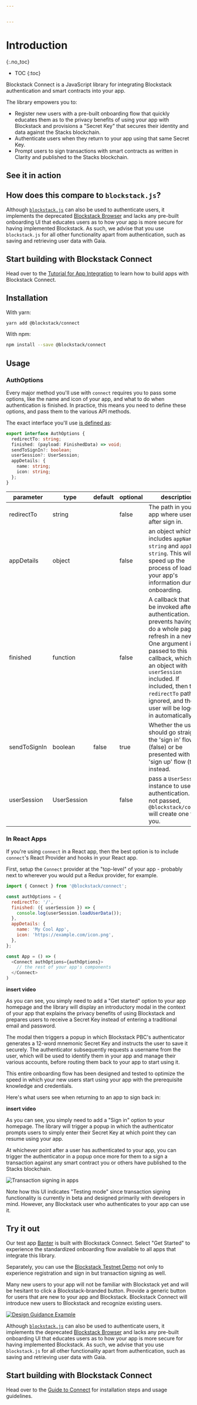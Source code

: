 ```yaml
---


---
```

# Introduction
{:.no_toc}

* TOC
{:toc}

Blockstack Connect is a JavaScript library for integrating Blockstack authentication and smart contracts into your app.

The library empowers you to:

- Register new users with a pre-built onboarding flow that quickly educates them as to the privacy benefits of using your app with Blockstack and provisions a "Secret Key" that secures their identity and data against the Stacks blockchain.
- Authenticate users when they return to your app using that same Secret Key.
- Prompt users to sign transactions with smart contracts as written in Clarity and published to the Stacks blockchain.

## See it in action

## How does this compare to `blockstack.js`?

Although [`blockstack.js`](https://github.com/blockstack/blockstack.js) can also be used to authenticate users, it implements the deprecated [Blockstack Browser](https://browser.blockstack.org/) and lacks any pre-built onboarding UI that educates users as to how your app is more secure for having implemented Blockstack. As such, we advise that you use `blockstack.js` for all other functionality apart from authentication, such as saving and retrieving user data with Gaia.

## Start building with Blockstack Connect

Head over to the [Tutorial for App Integration](/browser/todo-list.html) to learn how to build apps with Blockstack Connect.

## Installation

With yarn:

```bash
yarn add @blockstack/connect
```

With npm:

```bash
npm install --save @blockstack/connect
```

## Usage

### AuthOptions

Every major method you'll use with `connect` requires you to pass some options, like the name and icon of your app, and what to do when authentication is finished. In practice, this means you need to define these options, and pass them to the various API methods.

The exact interface you'll use [is defined as](https://github.com/blockstack/connect/blob/master/src/auth.ts#L12:L24):

```typescript
export interface AuthOptions {
  redirectTo: string;
  finished: (payload: FinishedData) => void;
  sendToSignIn?: boolean;
  userSession?: UserSession;
  appDetails: {
    name: string;
    icon: string;
  };
}
```

parameter | type | default | optional | description
---|---|---|---|---
redirectTo | string | | false | The path in your app where users go after sign in.
appDetails | object | | false | an object which includes `appName: string` and `appIcon: string`. This will speed up the process of loading your app's information during onboarding.
finished | function | | false | A callback that can be invoked after authentication. This prevents having to do a whole page refresh in a new tab. One argument is passed to this callback, which is an object with `userSession` included. If included, then the `redirectTo` path is ignored, and the user will be logged in automatically.
sendToSignIn | boolean | false | true | Whether the user should go straight to the 'sign in' flow (false) or be presented with the 'sign up' flow (true) instead.
userSession | UserSession | | false | pass a `UserSession` instance to use for authentication. If it's not passed, `@blockstack/connect` will create one for you.


### In React Apps

If you're using `connect` in a React app, then the best option is to include `connect`'s React Provider and hooks in your React app.

First, setup the `Connect` provider at the "top-level" of your app - probably next to wherever you would put a Redux provider, for example.

```javascript
import { Connect } from '@blockstack/connect';

const authOptions = {
  redirectTo: '/',
  finished: ({ userSession }) => {
    console.log(userSession.loadUserData());
  },
  appDetails: {
    name: 'My Cool App',
    icon: 'https://example.com/icon.png',
  },
};

const App = () => (
  <Connect authOptions={authOptions}>
    // the rest of your app's components
  </Connect>
)
```

**insert video**

As you can see, you simply need to add a "Get started" option to your app homepage and the library will display an introductory modal in the context of your app that explains the privacy benefits of using Blockstack and prepares users to receive a Secret Key instead of entering a traditional email and password.

The modal then triggers a popup in which Blockstack PBC's authenticator generates a 12-word mnemonic Secret Key and instructs the user to save it securely. The authenticator subsequently requests a username from the user, which will be used to identify them in your app and manage their various accounts, before routing them back to your app to start using it.

This entire onboarding flow has been designed and tested to optimize the speed in which your new users start using your app with the prerequisite knowledge and credentials. 

Here's what users see when returning to an app to sign back in:

**insert video**

As you can see, you simply need to add a "Sign in" option to your homepage. The library will trigger a popup in which the authenticator prompts users to simply enter their Secret Key at which point they can resume using your app.

At whichever point after a user has authenticated to your app, you can trigger the authenticator in a popup once more for them to a sign a transaction against any smart contract you or others have published to the Stacks blockchain.

![Transaction signing in apps](/assets/img/transaction-signing.png)

Note how this UI indicates "Testing mode" since transaction signing functionality is currently in beta and designed primarily with developers in mind. However, any Blockstack user who authenticates to your app can use it.

## Try it out

Our test app [Banter](https://banter.pub) is built with Blockstack Connect. Select "Get Started" to experience the standardized onboarding flow available to all apps that integrate this library.

Separately, you can use the [Blockstack Testnet Demo](https://authenticator-demo.netlify.app/) not only to experience registration and sign in but transaction signing as well.

Many new users to your app will not be familiar with Blockstack yet and will be hesitant to click a Blockstack-branded button. Provide a generic button for users that are new to your app and Blockstack. Blockstack Connect will introduce new users to Blockstack and recognize existing users.

[![Design Guidance Example](/develop/images/connect-call-to-action-branding.png)](/develop/images/connect-call-to-action-branding.png)

Although [`blockstack.js`](https://github.com/blockstack/blockstack.js) can also be used to authenticate users, it implements the deprecated [Blockstack Browser](https://browser.blockstack.org/) and lacks any pre-built onboarding UI that educates users as to how your app is more secure for having implemented Blockstack. As such, we advise that you use `blockstack.js` for all other functionality apart from authentication, such as saving and retrieving user data with Gaia.

## Start building with Blockstack Connect

Head over to the [Guide to Connect](get-started.html) for installation steps and usage guidelines.